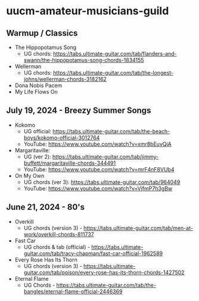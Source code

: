 # uucm-amateur-musicians-guild

## Warmup / Classics

- The Hippopotamus Song
  - UG chords: https://tabs.ultimate-guitar.com/tab/flanders-and-swann/the-hippopotamus-song-chords-1834155
- Wellerman
  - UG chords: https://tabs.ultimate-guitar.com/tab/the-longest-johns/wellerman-chords-3182162 
- Dona Nobis Pacem
- My Life Flows On

## July 19, 2024 - Breezy Summer Songs

- Kokomo
  - UG official: https://tabs.ultimate-guitar.com/tab/the-beach-boys/kokomo-official-3012764 
  - YouTube: https://www.youtube.com/watch?v=xmr8bEuyQjA 
- Margaritaville:
  - UG (ver 2): https://tabs.ultimate-guitar.com/tab/jimmy-buffett/margaritaville-chords-344491 
  - YouTube: https://www.youtube.com/watch?v=mrF4nF8VUb4 
- On My Own
  - UG chords (ver 3): https://tabs.ultimate-guitar.com/tab/964049 
  - YouTube: https://www.youtube.com/watch?v=VjfmP7h3gBw


## June 21, 2024 - 80's

- Overkill
  - UG chords (version 3) - https://tabs.ultimate-guitar.com/tab/men-at-work/overkill-chords-811737 
- Fast Car
  - UG chords & tab (official) - https://tabs.ultimate-guitar.com/tab/tracy-chapman/fast-car-official-1962589  
- Every Rose Has Its Thorn
  - UG chords (version 3) - https://tabs.ultimate-guitar.com/tab/poison/every-rose-has-its-thorn-chords-1427502
- Eternal Flame
  - UG Chords - https://tabs.ultimate-guitar.com/tab/the-bangles/eternal-flame-official-2446369 

